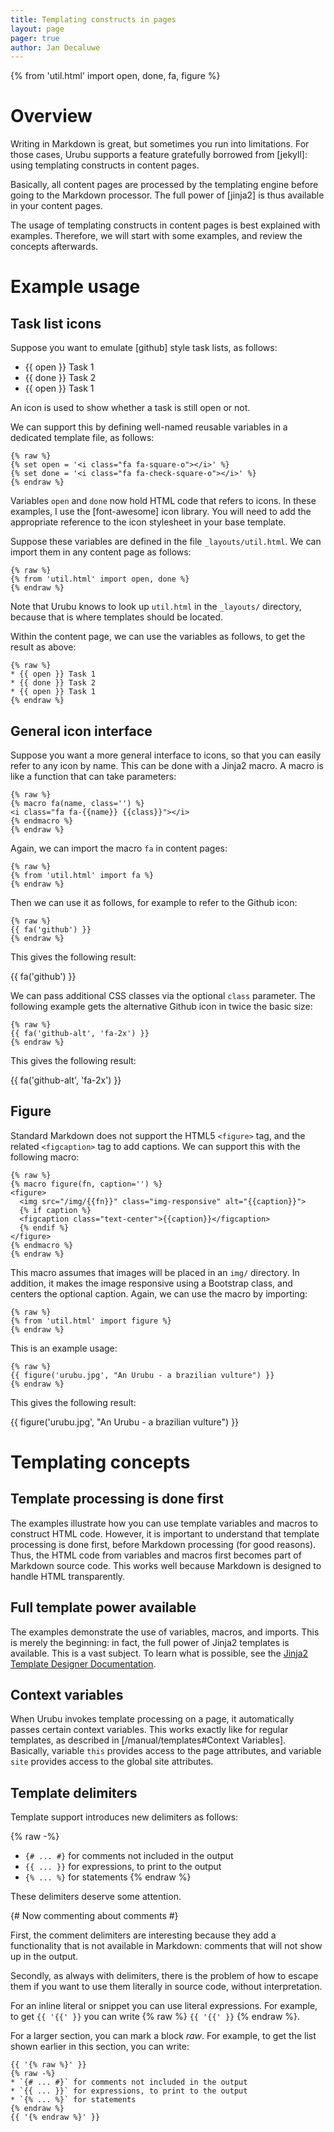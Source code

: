 ```yaml
---
title: Templating constructs in pages
layout: page 
pager: true
author: Jan Decaluwe
---
```


{% from 'util.html' import open, done, fa, figure %}

Overview
========

Writing in Markdown is great, but sometimes you run into limitations. For those
cases, Urubu supports a feature gratefully borrowed from [jekyll]: using
templating constructs in content pages.

Basically, all content pages are processed by the templating engine before
going to the Markdown processor. The full power of [jinja2] is thus available
in your content pages. 

The usage of templating constructs in content pages is best explained with
examples. Therefore, we will start with some examples, and review the concepts
afterwards.

Example usage
=============

Task list icons
---------------

Suppose you want to emulate [github] style task lists, as follows:

* {{ open }} Task 1
* {{ done }} Task 2
* {{ open }} Task 1

An icon is used to show whether a task is still open or not. 

We can support this by defining well-named reusable variables in a dedicated
template file, as follows:

```
{% raw %}
{% set open = '<i class="fa fa-square-o"></i>' %}
{% set done = '<i class="fa fa-check-square-o"></i>' %}
{% endraw %}
```

Variables `open` and `done` now hold HTML code that refers to icons. In these
examples, I use the [font-awesome] icon  library. You will need to add the
appropriate reference to the icon stylesheet in your base template. 

Suppose these variables are defined in the file `_layouts/util.html`. We can
import them in any content page as follows:

```
{% raw %}
{% from 'util.html' import open, done %}
{% endraw %}
```

Note that Urubu knows to look up `util.html` in the `_layouts/` directory,
because that is where templates should be located. 

Within the content page, we can use the variables as follows, to get the result
as above:

```
{% raw %}
* {{ open }} Task 1
* {{ done }} Task 2
* {{ open }} Task 1
{% endraw %}
```

General icon interface
----------------------

Suppose you want a more general interface to icons, so that you can easily
refer to any icon by name. This can be done with a Jinja2 macro. A macro is
like a function that can take parameters:

```
{% raw %}
{% macro fa(name, class='') %}
<i class="fa fa-{{name}} {{class}}"></i>
{% endmacro %}
{% endraw %}
```

Again, we can import the macro `fa` in content pages:

```
{% raw %}
{% from 'util.html' import fa %}
{% endraw %}
```

Then we can use it as follows, for example to refer to the Github icon:

```
{% raw %}
{{ fa('github') }}
{% endraw %}
```

This gives the following result:

{{ fa('github') }}

We can pass additional CSS classes via the optional `class` parameter. The
following example gets the alternative Github icon in twice the basic size:

```
{% raw %}
{{ fa('github-alt', 'fa-2x') }}
{% endraw %}
```

This gives the following result:

{{ fa('github-alt', 'fa-2x') }}

Figure
------

Standard Markdown does not support the HTML5 `<figure>` tag, and the related
`<figcaption>` tag to add captions. We can support this with the following
macro:

```
{% raw %}
{% macro figure(fn, caption='') %}
<figure>
  <img src="/img/{{fn}}" class="img-responsive" alt="{{caption}}">
  {% if caption %}
  <figcaption class="text-center">{{caption}}</figcaption>
  {% endif %}
</figure>
{% endmacro %}
{% endraw %}
```

This macro assumes that images will be placed in an `img/` directory. In
addition, it makes the image responsive using a Bootstrap class, and centers
the optional caption.  Again, we can use the macro by importing:

```
{% raw %}
{% from 'util.html' import figure %}
{% endraw %}
```

This is an example usage:

```
{% raw %}
{{ figure('urubu.jpg', "An Urubu - a brazilian vulture") }}
{% endraw %}
```

This gives the following result:

{{ figure('urubu.jpg', "An Urubu - a brazilian vulture") }}

Templating concepts
===================

Template processing is done first
---------------------------------

The examples illustrate how you can use template variables and macros to
construct HTML code. However, it is important to understand that template
processing is done first, before Markdown processing (for good reasons).  Thus,
the HTML code from variables and macros first becomes part of Markdown source
code.  This works well because Markdown is designed to handle HTML
transparently.

Full template power available
-----------------------------

The examples demonstrate the use of variables, macros, and imports.  This is
merely the beginning: in fact, the full power of Jinja2 templates is available.
This is a vast subject. To learn what is possible, see the [Jinja2 Template
Designer Documentation][jinja2_templates].

Context variables
-----------------

When Urubu invokes template processing on a page, it automatically passes
certain context variables.  This works exactly like for regular templates, as
described in [/manual/templates#Context Variables]. Basically, variable `this`
provides access to the page attributes, and variable `site` provides access to
the global site attributes. 

Template delimiters
-------------------

Template support introduces new delimiters as follows:

{% raw -%}
* `{# ... #}` for comments not included in the output
* `{{ ... }}` for expressions, to print to the output
* `{% ... %}` for statements
{% endraw %}

These delimiters deserve some attention.

{# Now commenting about comments #} 

First, the comment delimiters are interesting because they add a functionality
that is not available in Markdown: comments that will not show up in the
output.

Secondly, as always with delimiters, there is the problem of how to escape them
if you want to use them literally in source code, without interpretation.

For an inline literal or snippet you can use literal expressions.  For example,
to get `{{ '{{' }}` you can write {% raw %} `{{ '{{' }}` {% endraw %}.   

For a larger section, you can mark a block *raw*. For example, to
get the list shown earlier in this section, you can write:

```
{{ '{% raw %}' }}
{% raw -%}
* `{# ... #}` for comments not included in the output
* `{{ ... }}` for expressions, to print to the output
* `{% ... %}` for statements
{% endraw %}
{{ '{% endraw %}' }}
```

[jinja2_templates]: http://jinja.pocoo.org/docs/dev/templates


